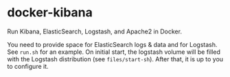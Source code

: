 docker-kibana
=============

Run Kibana, ElasticSearch, Logstash, and Apache2 in Docker.

You need to provide space for ElasticSearch logs & data and for Logstash.
See `run.sh` for an example.
On initial start, the logstash volume will be filled with the Logstash distribution (see `files/start-sh`).
After that, it is up to you to configure it.

